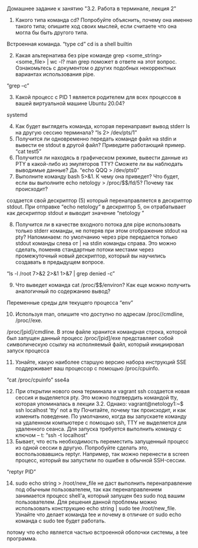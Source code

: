 Домашнее задание к занятию "3.2. Работа в терминале, лекция 2"
1.	Какого типа команда cd? Попробуйте объяснить, почему она именно такого типа; опишите ход своих мыслей, если считаете что она могла бы быть другого типа.

Встроенная команда.
“type cd”
cd is a shell builtin

2.	Какая альтернатива без pipe команде grep <some_string> <some_file> | wc -l? man grep поможет в ответе на этот вопрос. Ознакомьтесь с документом о других подобных некорректных вариантах использования pipe.

“grep –c”

3.	Какой процесс с PID 1 является родителем для всех процессов в вашей виртуальной машине Ubuntu 20.04?

systemd

4.	Как будет выглядеть команда, которая перенаправит вывод stderr ls на другую сессию терминала?
“ls 2> /dev/pts/1”
5.	Получится ли одновременно передать команде файл на stdin и вывести ее stdout в другой файл? Приведите работающий пример.
“cat <test4>test5”
6.	Получится ли находясь в графическом режиме, вывести данные из PTY в какой-либо из эмуляторов TTY? Сможете ли вы наблюдать выводимые данные?
Да. “echo QQQ > /dev/pts0”
7.	Выполните команду bash 5>&1. К чему она приведет? Что будет, если вы выполните echo netology > /proc/$$/fd/5? Почему так происходит?

создается свой дескриптор (5) который перенаправляется в дескриптор stdout. При отправке  “echo netology“ в дескриптор 5, он отрабатывает как дескриптор stdout и выводит значение “netology ”

8.	Получится ли в качестве входного потока для pipe использовать только stderr команды, не потеряв при этом отображение stdout на pty? Напоминаем: по умолчанию через pipe передается только stdout команды слева от | на stdin команды справа. Это можно сделать, поменяв стандартные потоки местами через промежуточный новый дескриптор, который вы научились создавать в предыдущем вопросе.

“ls -l /root 7>&2 2>&1 1>&7 | grep denied -c” 

9.	Что выведет команда cat /proc/$$/environ? Как еще можно получить аналогичный по содержанию вывод?

Переменные среды для текущего процесса
“env”

10.	Используя man, опишите что доступно по адресам /proc/<PID>/cmdline, /proc/<PID>/exe.

/proc/[pid]/cmdline. В этом файле хранится командная строка, которой был запущен данный процесс
/proc/[pid]/exe представляет собой символическую ссылку на исполняемый файл, который инициировал запуск процесса

11.	Узнайте, какую наиболее старшую версию набора инструкций SSE поддерживает ваш процессор с помощью /proc/cpuinfo.

“cat /proc/cpuinfo” sse4a

12.	При открытии нового окна терминала и vagrant ssh создается новая сессия и выделяется pty. Это можно подтвердить командой tty, которая упоминалась в лекции 3.2. Однако:
	vagrant@netology1:~$ ssh localhost 'tty'
	not a tty
Почитайте, почему так происходит, и как изменить поведение.
По умолчанию, когда вы запускаете команду на удаленном компьютере с помощью ssh, TTY не выделяется для удаленного сеанса.
Для запуска требуется выполнить команду с ключом – t: “ssh -t localhost”
13.	Бывает, что есть необходимость переместить запущенный процесс из одной сессии в другую. Попробуйте сделать это, воспользовавшись reptyr. Например, так можно перенести в screen процесс, который вы запустили по ошибке в обычной SSH-сессии.

“reptyr PID”

14.	sudo echo string > /root/new_file не даст выполнить перенаправление под обычным пользователем, так как перенаправлением занимается процесс shell'а, который запущен без sudo под вашим пользователем. Для решения данной проблемы можно использовать конструкцию echo string | sudo tee /root/new_file. Узнайте что делает команда tee и почему в отличие от sudo echo команда с sudo tee будет работать.

потому что echo является частью встроенной оболочки системы, а tee программа.

